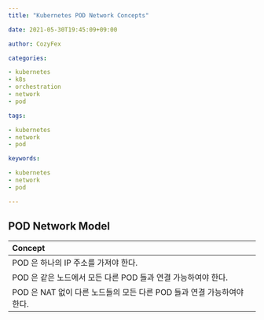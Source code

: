 ```yaml
---
title: "Kubernetes POD Network Concepts"

date: 2021-05-30T19:45:09+09:00

author: CozyFex

categories:

- kubernetes
- k8s
- orchestration
- network
- pod

tags:

- kubernetes
- network
- pod

keywords:

- kubernetes
- network
- pod

---
```


## POD Network Model

| Concept |  
|:-|  
| POD 은 하나의 IP 주소를 가져야 한다. |  
| POD 은 같은 노드에서 모든 다른 POD 들과 연결 가능하여야 한다. |  
| POD 은 NAT 없이 다른 노드들의 모든 다른 POD 들과 연결 가능하여야 한다. |

